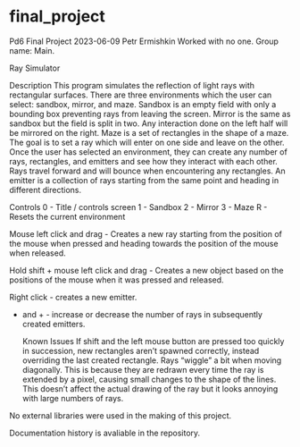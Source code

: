 # final_project
Pd6       Final Project       2023-06-09 	Petr Ermishkin
Worked with no one. Group name: Main.

  Ray Simulator

  Description
This program simulates the reflection of light rays with rectangular surfaces. There are three environments which the user can select: sandbox, mirror, and maze. Sandbox is an empty field with only a bounding box preventing rays from leaving the screen. Mirror is the same as sandbox but the field is split in two. Any interaction done on the left half will be mirrored on the right. Maze is a set of rectangles in the shape of a maze. The goal is to set a ray which will enter on one side and leave on the other. Once the user has selected an environment, they can create any number of rays, rectangles, and emitters and see how they interact with each other. Rays travel forward and will bounce when encountering any rectangles. An emitter is a collection of rays starting from the same point and heading in different directions.

  Controls
0 - Title / controls screen
1 - Sandbox
2 - Mirror
3 - Maze
R - Resets the current environment

Mouse left click and drag - Creates a new ray starting from the position of the mouse when pressed and heading towards the position of the mouse when released.

Hold shift + mouse left click and drag - Creates a new object based on the positions of the mouse when it was pressed and released.

Right click - creates a new emitter.
- and + - increase or decrease the number of rays in subsequently created emitters.

  Known Issues
If shift and the left mouse button are pressed too quickly in succession, new rectangles aren’t spawned correctly, instead overriding the last created rectangle.
Rays “wiggle” a bit when moving diagonally. This is because they are redrawn every time the ray is extended by a pixel, causing small changes to the shape of the lines. This doesn’t affect the actual drawing of the ray but it looks annoying with large numbers of rays.

No external libraries were used in the making of this project.

Documentation history is avaliable in the repository.
